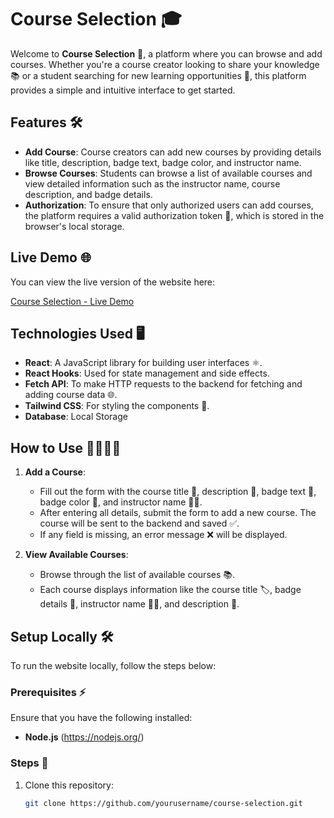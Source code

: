 # Course Selection 🎓

Welcome to **Course Selection** 🚀, a platform where you can browse and add courses. Whether you're a course creator looking to share your knowledge 📚 or a student searching for new learning opportunities 🎯, this platform provides a simple and intuitive interface to get started.

## Features 🛠️

- **Add Course**: Course creators can add new courses by providing details like title, description, badge text, badge color, and instructor name.
- **Browse Courses**: Students can browse a list of available courses and view detailed information such as the instructor name, course description, and badge details.
- **Authorization**: To ensure that only authorized users can add courses, the platform requires a valid authorization token 🔑, which is stored in the browser's local storage.

## Live Demo 🌐

You can view the live version of the website here:

[Course Selection - Live Demo](https://microdeft-course.netlify.app)

## Technologies Used 🖥️

- **React**: A JavaScript library for building user interfaces ⚛️.
- **React Hooks**: Used for state management and side effects.
- **Fetch API**: To make HTTP requests to the backend for fetching and adding course data 🌐.
- **Tailwind CSS**: For styling the components 🎨.
- **Database**: Local Storage
  
## How to Use 👩‍💻👨‍💻

1. **Add a Course**:
   - Fill out the form with the course title 📝, description 📖, badge text 🏅, badge color 🎨, and instructor name 👨‍🏫.
   - After entering all details, submit the form to add a new course. The course will be sent to the backend and saved ✅.
   - If any field is missing, an error message ❌ will be displayed.

2. **View Available Courses**:
   - Browse through the list of available courses 📚.
   - Each course displays information like the course title 🏷️, badge details 🏅, instructor name 👨‍🏫, and description 📝.

## Setup Locally 🛠️

To run the website locally, follow the steps below:

### Prerequisites ⚡

Ensure that you have the following installed:

- **Node.js** (https://nodejs.org/)

### Steps 📝

1. Clone this repository:
   ```bash
   git clone https://github.com/yourusername/course-selection.git
